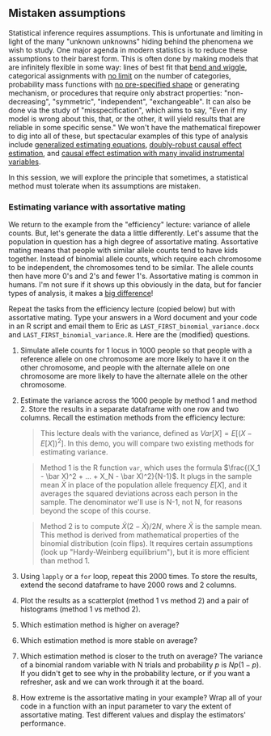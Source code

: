 ## Mistaken assumptions

Statistical inference requires assumptions. This is unfortunate and limiting in light of the many "unknown unknowns" hiding behind the phenomena we wish to study. One major agenda in modern statistics is to reduce these assumptions to their barest form. This is often done by making models that are infinitely flexible in some way: lines of best fit that [bend and wiggle](https://en.wikipedia.org/wiki/Kernel_regression), categorical assignments with [no limit](https://www.ncbi.nlm.nih.gov/labs/pmc/articles/PMC6583910/) on the number of categories, probability mass functions with [no pre-specified shape](https://en.wikipedia.org/wiki/Kernel_density_estimation) or generating mechanism, or procedures that require only abstract properties: "non-decreasing", "symmetric", "independent", "exchangeable". It can also be done via the study of "misspecification", which aims to say, "Even if my model is wrong about this, that, or the other, it will yield results that are reliable in some specific sense." We won't have the mathematical firepower to dig into all of these, but spectacular examples of this type of analysis include [generalized estimating equations](https://en.wikipedia.org/wiki/Generalized_estimating_equation), [doubly-robust causal effect estimation](https://arxiv.org/abs/0804.2958), and [causal effect estimation with many invalid instrumental variables](https://arxiv.org/abs/1401.5755). 

In this session, we will explore the principle that sometimes, a statistical method must tolerate when its assumptions are mistaken. 

### Estimating variance with assortative mating

We return to the example from the "efficiency" lecture: variance of allele counts. But, let's generate the data a little differently. Let's assume that the population in question has a high degree of assortative mating. Assortative mating means that people with similar allele counts tend to have kids together. Instead of binomial allele counts, which require each chromosome to be independent, the chromosomes tend to be similar. The allele counts then have more 0's and 2's and fewer 1's. Assortative mating is common in humans. I'm not sure if it shows up this obviously in the data, but for fancier types of analysis, it makes a [big difference](https://www.biorxiv.org/content/10.1101/2022.03.21.485215v1)!

Repeat the tasks from the efficiency lecture (copied below) but with assortative mating. Type your answers in a Word document and your code in an R script and email them to Eric as `LAST_FIRST_binomial_variance.docx` and `LAST_FIRST_binomial_variance.R`. Here are the (modified) questions.

1. Simulate allele counts for 1 locus in 1000 people so that people with a reference allele on one chromosome are more likely to have it on the other chromosome, and people with the alternate allele on one chromosome are more likely to have the alternate allele on the other chromosome.
2. Estimate the variance across the 1000 people by method 1 and method 2. Store the results in a separate dataframe with one row and two columns. Recall the estimation methods from the efficiency lecture:
    > This lecture deals with the variance, defined as $Var[X] = E[(X - E[X])^2]$. In this demo, you will compare two existing methods for estimating variance.

    > Method 1 is the R function `var`, which uses the formula $\frac{(X_1 - \bar X)^2 + ... + X_N - \bar X)^2}{N-1}$. It plugs in the sample mean $\bar X$ in place of the population allele frequency $E[X]$, and it averages the squared deviations across each person in the sample. The denominator we'll use is N-1, not N, for reasons beyond the scope of this course. 

    > Method 2 is to compute $\bar X (2-\bar X)/2N$, where $\bar X$ is the sample mean. This method is derived from mathematical properties of the binomial distribution (coin flips). It requires certain assumptions (look up "Hardy-Weinberg equilibrium"), but it is more efficient than method 1.


3. Using `lapply` or a `for` loop, repeat this 2000 times. To store the results, extend the second dataframe to have 2000 rows and 2 columns.
4. Plot the results as a scatterplot (method 1 vs method 2) and a pair of histograms (method 1 vs method 2). 
5. Which estimation method is higher on average?
6. Which estimation method is more stable on average?
7. Which estimation method is closer to the truth on average? The variance of a binomial random variable with N trials and probability $p$ is $Np(1-p)$. If you didn't get to see why in the probability lecture, or if you want a refresher, ask and we can work through it at the board.
8. How extreme is the assortative mating in your example? Wrap all of your code in a function with an input parameter to vary the extent of assortative mating. Test different values and display the estimators' performance.


